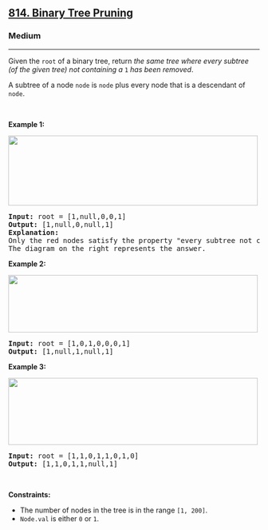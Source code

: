 <h2><a href="https://leetcode.com/problems/binary-tree-pruning/">814. Binary Tree Pruning</a></h2><h3>Medium</h3><hr><div><p>Given the <code>root</code> of a binary tree, return <em>the same tree where every subtree (of the given tree) not containing a </em><code>1</code><em> has been removed</em>.</p>

<p>A subtree of a node <code>node</code> is <code>node</code> plus every node that is a descendant of <code>node</code>.</p>

<p>&nbsp;</p>
<p><strong fr-fix-stroke="true">Example 1:</strong></p>
<img alt="" src="https://s3-lc-upload.s3.amazonaws.com/uploads/2018/04/06/1028_2.png" style="width: 500px; height: 140px;">
<pre><strong fr-fix-stroke="true">Input:</strong> root = [1,null,0,0,1]
<strong fr-fix-stroke="true">Output:</strong> [1,null,0,null,1]
<strong fr-fix-stroke="true">Explanation:</strong> 
Only the red nodes satisfy the property "every subtree not containing a 1".
The diagram on the right represents the answer.
</pre>

<p><strong fr-fix-stroke="true">Example 2:</strong></p>
<img alt="" src="https://s3-lc-upload.s3.amazonaws.com/uploads/2018/04/06/1028_1.png" style="width: 500px; height: 115px;">
<pre><strong fr-fix-stroke="true">Input:</strong> root = [1,0,1,0,0,0,1]
<strong fr-fix-stroke="true">Output:</strong> [1,null,1,null,1]
</pre>

<p><strong fr-fix-stroke="true">Example 3:</strong></p>
<img alt="" src="https://s3-lc-upload.s3.amazonaws.com/uploads/2018/04/05/1028.png" style="width: 500px; height: 134px;">
<pre><strong fr-fix-stroke="true">Input:</strong> root = [1,1,0,1,1,0,1,0]
<strong fr-fix-stroke="true">Output:</strong> [1,1,0,1,1,null,1]
</pre>

<p>&nbsp;</p>
<p><strong fr-fix-stroke="true">Constraints:</strong></p>

<ul>
	<li>The number of nodes in the tree is in the range <code>[1, 200]</code>.</li>
	<li><code>Node.val</code> is either <code>0</code> or <code>1</code>.</li>
</ul>
</div>